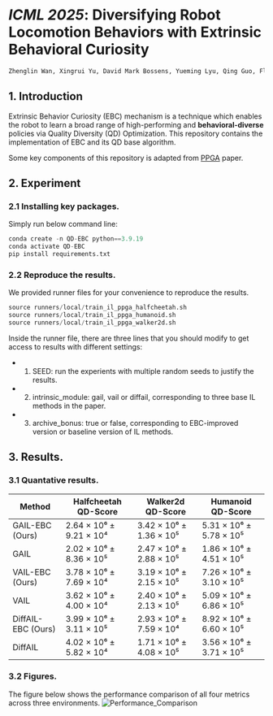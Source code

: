 # ***ICML 2025***: Diversifying Robot Locomotion Behaviors with Extrinsic Behavioral Curiosity

```markdown 
Zhenglin Wan, Xingrui Yu, David Mark Bossens, Yueming Lyu, Qing Guo, Flint Xiaofeng Fan, Yew-Soon Ong, Ivor W. Tsang
```

## 1. Introduction
Extrinsic Behavior Curiosity (EBC) mechanism is a technique which enables the robot to learn a broad range of high-performing and **behavioral-diverse** policies via Quality Diversity (QD) Optimization. This repository contains the implementation of EBC and its QD base algorithm. 

Some key components of this repository is adapted from [PPGA](https://arxiv.org/abs/2305.13795) paper.

## 2. Experiment
### 2.1 Installing key packages.
Simply run below command line:
```python
conda create -n QD-EBC python==3.9.19
conda activate QD-EBC
pip install requirements.txt
```


### 2.2 Reproduce the results.
We provided runner files for your convenience to reproduce the results.

```python 
source runners/local/train_il_ppga_halfcheetah.sh
source runners/local/train_il_ppga_humanoid.sh
source runners/local/train_il_ppga_walker2d.sh
```

Inside the runner file, there are three lines that you should modify to get access to results with different settings:
- 1. SEED: run the experients with multiple random seeds to justify the results.
- 2. intrinsic_module: gail, vail or diffail, corresponding to three base IL methods in the paper.
- 3. archive_bonus: true or false, corresponding to EBC-improved version or baseline version of IL methods.

## 3. Results.

### 3.1 Quantative results.

| Method              | Halfcheetah QD-Score      | Walker2d QD-Score        | Humanoid QD-Score        |
|---------------------|--------------------------|--------------------------|--------------------------|
| GAIL-EBC (Ours)     | 2.64 × 10⁶ ± 9.21 × 10⁴  | 3.42 × 10⁶ ± 1.36 × 10⁵  | 5.31 × 10⁶ ± 5.78 × 10⁵  |
| GAIL                | 2.02 × 10⁶ ± 8.36 × 10⁵  | 2.47 × 10⁶ ± 2.88 × 10⁵  | 1.86 × 10⁶ ± 4.51 × 10⁵  |
| VAIL-EBC (Ours)     | 3.78 × 10⁶ ± 7.69 × 10⁴  | 3.19 × 10⁶ ± 2.15 × 10⁵  | 7.26 × 10⁶ ± 3.10 × 10⁵  |
| VAIL                | 3.62 × 10⁶ ± 4.00 × 10⁴  | 2.40 × 10⁶ ± 2.13 × 10⁵  | 5.09 × 10⁶ ± 6.86 × 10⁵  |
| DiffAIL-EBC (Ours)  | 3.99 × 10⁶ ± 3.11 × 10⁵  | 2.93 × 10⁶ ± 7.59 × 10⁴  | 8.92 × 10⁶ ± 6.60 × 10⁵  |
| DiffAIL             | 4.02 × 10⁶ ± 5.82 × 10⁴  | 1.71 × 10⁶ ± 4.08 × 10⁵  | 3.56 × 10⁶ ± 3.71 × 10⁵  |

### 3.2 Figures.

The figure below shows the performance comparison of all four metrics across three environments.
![Performance_Comparison](experiments_4_good_and_diverse_elite_with_measures_top500/combined__All_metrics.png)
